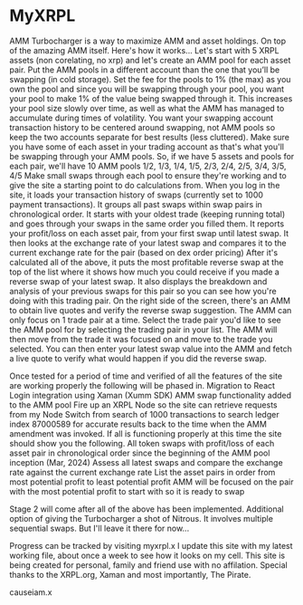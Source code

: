 # MyXRPL
AMM Turbocharger is a way to maximize AMM and asset holdings. On top of the amazing AMM itself. 
Here's how it works... 
Let's start with 5 XRPL assets (non corelating, no xrp) and let's create an AMM pool for each asset pair. 
Put the AMM pools in a different account than the one that you’ll be swapping (in cold storage).
Set the fee for the pools to 1% (the max) as you own the pool and since you will be swapping through your pool, you want your pool to make 1% of the value being swapped through it. 
This increases your pool size slowly over time, as well as what the AMM has managed to accumulate during times of volatility. 
You want your swapping account transaction history to be centered around swapping, not AMM pools so keep the two accounts separate for best results (less cluttered).
Make sure you have some of each asset in your trading account as that's what you'll be swapping through your AMM pools.
So, if we have 5 assets and pools for each pair, we'll have 10 AMM pools 1/2, 1/3, 1/4, 1/5, 2/3, 2/4, 2/5, 3/4, 3/5, 4/5 
Make small swaps through each pool to ensure they're working and to give the site a starting point to do calculations from. 
When you log in the site, it loads your transaction history of swaps (currently set to 1000 payment transactions).
It groups all past swaps within swap pairs in chronological order. 
It starts with your oldest trade (keeping running total) and goes through your swaps in the same order you filled them.
It reports your profit/loss on each asset pair, from your first swap until latest swap. 
It then looks at the exchange rate of your latest swap and compares it to the current exchange rate for the pair (based on dex order pricing) 
After it's calculated all of the above, it puts the most profitable reverse swap at the top of the list where it shows how much you could receive if you made a reverse swap of your latest swap. 
It also displays the breakdown and analysis of your previous swaps for this pair so you can see how you're doing with this trading pair. 
On the right side of the screen, there's an AMM to obtain live quotes and verify the reverse swap suggestion. 
The AMM can only focus on 1 trade pair at a time. 
Select the trade pair you'd like to see the AMM pool for by selecting the trading pair in your list. 
The AMM will then move from the trade it was focused on and move to the trade you selected. 
You can then enter your latest swap value into the AMM and fetch a live quote to verify what would happen if you did the reverse swap.

Once tested for a period of time and verified of all the features of the site are working properly the following will be phased in.
Migration to React
Login integration using Xaman (Xumm SDK)
AMM swap functionality added to the AMM pool
Fire up an XRPL Node so the site can retrieve requests from my Node
Switch from search of 1000 transactions to search ledger index 87000589 for accurate results back to the time when the AMM amendment was invoked.
If all is functioning properly at this time the site should show you the following.
All token swaps with profit/loss of each asset pair in chronological order since the beginning of the AMM pool inception (Mar, 2024)
Assess all latest swaps and compare the exchange rate against the current exchange rate
List the asset pairs in order from most potential profit to least potential profit
AMM will be focused on the pair with the most potential profit to start with so it is ready to swap

Stage 2 will come after all of the above has been implemented.
Additional option of giving the Turbocharger a shot of Nitrous. 
It involves multiple sequential swaps. But I'll leave it there for now...

Progress can be tracked by visiting
myxrpl.x
I update this site with my latest working file, about once a week to see how it looks on my cell.
This site is being created for personal, family and friend use with no affilation. 
Special thanks to the XRPL.org, Xaman and most importantly, The Pirate.

causeiam.x
